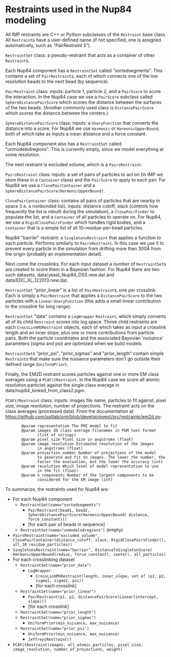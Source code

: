 Restraints used in the Nup84 modeling
=====================================

All IMP restraints are C++ or Python subclasses of the `Restraint` base class.
All `Restraint`s have a user-defined name (if not specified, one is assigned
automatically, such as "PairRestraint 5").

`RestraintSet` class: a pseudo-restraint that acts as a container of other
`Restraint`s.

Each Nup84 component has a `RestraintSet` called "sortedsegments". This contains
a set of `PairRestraint`s, each of which connects one of the low resolution
beads to the next bead (by sequence).

`PairRestraint` class: inputs: particle 1, particle 2, and a `PairScore` to
score the interaction. In the Nup84 case we use a `PairScore` subclass called
`SphereDistancePairScore` which scores the distance between the surfaces of the
two beads. (Another commonly used class is `DistancePairScore` which scores the
distance between the centers.)

`SphereDistancePairScore` class: inputs: a `UnaryFunction` that converts the
distance into a score. For Nup84 we use `Harmonic` or `HarmonicUpperBound`, both
of which take as inputs a mean distance and a force constant.

Each Nup84 component also has a `RestraintSet` called "unmodeledregions".
This is currently empty, since we model everything at some resolution.

The next restraint is excluded volume, which is a `PairsRestraint`.

`PairsRestraint` class: inputs: a set of pairs of particles to act on
(in IMP we store these in a `Container` class) and the `PairScore` to apply
to each pair. For Nup84 we use a `ClosePairContainer` and a
`SphereDistancePairScore(HarmonicUpperBound)`.

`ClosePairContainer` class: contains all pairs of particles that are nearby in
space (i.e. a nonbonded list). inputs: distance cutoff, slack (controls how
frequently the list is rebuilt during the simulation), a `ClosePairFinder` to
populate the list, and a `Container` of all particles to operate on. For Nup84,
we use a `RigidClosePairsFinder` which handles rigid bodies, and a `Container`
that is a simple list of all 10-residue-per-bead particles.

Nup84 "barrier" restraint: a `SingletonsRestraint` that applies a function to
each particle. Performs similarly to `PairsRestraint`. In this case we use it
to prevent every particle in the simulation from drifting more than 300Å from
the origin (probably an implementation detail).

Next come the crosslinks. For each input dataset a number of `RestraintSet`s
are created to score them in a Bayesian fashion. For Nup84 there are two
such datasets, data/yeast_Nup84_DSS.new.dat and data/EDC_XL_122013.new.dat.

`RestraintSet` "prior_linear" is a list of `PairRestraint`s, one per crosslink.
Each is simply a `PairRestraint` that applies a `DistancePairScore` to the two
particles with a `Linear` `UnaryFunction` (this adds a small linear contribution
to the crosslink for long range).

`RestraintSet` "data" contains a `LogWrapper` `Restraint`, which simply
converts all of its child `Restraint` scores into log space. Those child
restraints are each `CrossLinkMSRestraint` objects, each of which takes as
input a crosslink length and an inner slope, plus one or more contributions
from particle pairs. Both the particle coordinates and the associated
Bayesian 'nuisance' parameters (sigma and psi) are optimized when we
build models.

`RestraintSet`s "prior_psi", "prior_sigmas" and "prior_length" contain simple
`Restraint`s that make sure the nuisance parameters don't go outside their
defined range (`UniformPrior`).

Finally, the EM2D restraint scores particles against one or more EM class
averages using a `PCAFitRestraint`. In the Nup84 case we score all atomic
resolution particles against the single class average in
data/nup84_kinked_from_class2.pgm.

`PCAFitRestraint` class: inputs: images file name, particles to fit against,
pixel size, image resolution, number of projections. The restraint acts
on the class averages (processed data). From the
documentation at https://github.com/salilab/pmi/blob/develop/pyext/src/restraints/em2d.py:

           @param representation The PMI model to fit
           @param images 2D class average filenames in PGM text format
                  (list of strings)
           @param pixel_size Pixel size in angstroms (float)
           @param image_resolution Estimated resolution of the images
                  in angstroms (float)
           @param projection_number Number of projections of the model
                  to generate and fit to images. The lower the number, the
                  faster the evaluation, but the lower the accuracy (int)
           @param resolution Which level of model representation to use
                  in the fit (float)
           @param n_components Number of the largest components to be
                  considered for the EM image (int)

To summarize, the restraints used for Nup84 are:

 - For each Nup84 component
   - `RestraintSet(name="sortedsegments")`
     - `PairRestraint(bead1, bead2,
                     SphereDistancePairScore(HarmonicUpperBound(
                                                  distance, force_constant)))`
     - [for each pair of beads in sequence]
   - `RestraintSet(name="unmodeledregions")` (empty)
 - `PairsRestraint(name="excluded_volume",
                   ClosePairContainer(distance_cutoff, slack,
                           RigidClosePairsFinder(), all_10_residue_particles))`
 - `SingletonsRestraint(name="barrier",
                        DistanceToSingletonScore(
                           HarmonicUpperBound(radius, force_constant), center),
                        all_particles)`
 - For each crosslinking dataset
   - `RestraintSet(name="prior_data")`
     - `LogWrapper`
       - `CrossLinkMSRestraint(length, inner_slope, set of (p1, p2, sigma1, sigma2, psi))`
        - [for each crosslink]
   - `RestraintSet(name="prior_linear")`
     - `PairRestraint(p1, p2, DistancePairScore(Linear(intercept, slope)))`
     - [for each crosslink]
   - `RestraintSet(name="prior_length")`
   - `RestraintSet(name="prior_sigmas")`
     - `UniformPrior(min_nuisance, max_nuisance)`
   - `RestraintSet(name="prior_psi")`
     - `UniformPrior(min_nuisance, max_nuisance)`
     - `JeffreysRestraint()`
 - `PCAFitRestraint(images, all_atomic_particles, pixel_size, image_resolution,
                    number_of_projections, weight)`
